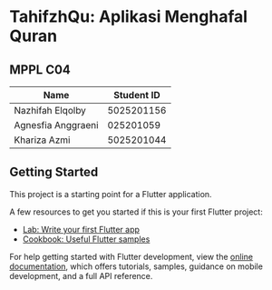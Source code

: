# TahifzhQu: Aplikasi Menghafal Quran

## MPPL C04 
Name | Student ID 
------------ | -------------
Nazhifah Elqolby | 5025201156
Agnesfia Anggraeni | 025201059
Khariza Azmi | 5025201044


## Getting Started

This project is a starting point for a Flutter application.

A few resources to get you started if this is your first Flutter project:

- [Lab: Write your first Flutter app](https://docs.flutter.dev/get-started/codelab)
- [Cookbook: Useful Flutter samples](https://docs.flutter.dev/cookbook)

For help getting started with Flutter development, view the
[online documentation](https://docs.flutter.dev/), which offers tutorials,
samples, guidance on mobile development, and a full API reference.
